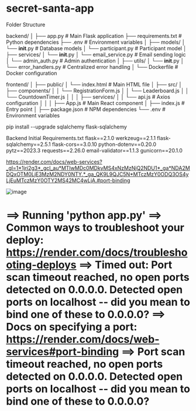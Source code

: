 # secret-santa-app

Folder Structure

backend/
│
├── app.py                  # Main Flask application
├── requirements.txt        # Python dependencies
├── .env                    # Environment variables
│
├── models/
│   └── __init__.py         # Database models
│   └── participant.py      # Participant model
│
├── services/
│   └── __init__.py
│   └── email_service.py    # Email sending logic
│   └── admin_auth.py       # Admin authentication
│
├── utils/
│   └── __init__.py
│   └── error_handlers.py   # Centralized error handling
│
└── Dockerfile              # Docker configuration

frontend/
│
├── public/
│   └── index.html          # Main HTML file
│
├── src/
│   ├── components/
│   │   └── RegistrationForm.js
│   │   └── Leaderboard.js
│   │   └── CountdownTimer.js
│   │
│   ├── services/
│   │   └── api.js          # Axios configuration
│   │
│   ├── App.js              # Main React component
│   ├── index.js            # Entry point
│
├── package.json            # NPM dependencies
└── .env                    # Environment variables


pip install --upgrade sqlalchemy flask-sqlalchemy

Backend Initial Requirements.txt
flask==2.1.0
werkzeug==2.1.1
flask-sqlalchemy==2.5.1
flask-cors==3.0.10
python-dotenv==0.20.0
pytz==2023.3
requests==2.26.0
email-validator==1.1.3
gunicorn==20.1.0


https://render.com/docs/web-services?_gl=1*1jri2g3*_gcl_au*MTIwMDc0MDkyMS4xNzMzNjQ2NDU1*_ga*NDA2MDQxOTM0LjE3MzM2NDY0NTY.*_ga_QK9L9QJC5N*MTczMzY0ODQ3OS4yLjEuMTczMzY0OTY2MS42MC4wLjA.#port-binding




![image](https://github.com/user-attachments/assets/f8b4c35f-3623-4cf3-99ce-429803d55598)


==> Running 'python app.py'
==> Common ways to troubleshoot your deploy: https://render.com/docs/troubleshooting-deploys
==> Timed out: Port scan timeout reached, no open ports detected on 0.0.0.0. Detected open ports on localhost -- did you mean to bind one of these to 0.0.0.0?
==> Docs on specifying a port: https://render.com/docs/web-services#port-binding
==> Port scan timeout reached, no open ports detected on 0.0.0.0. Detected open ports on localhost -- did you mean to bind one of these to 0.0.0.0?
==
